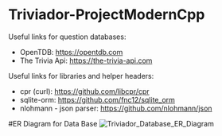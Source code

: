 # Triviador-ProjectModernCpp

Useful links for question databases:
- OpenTDB: https://opentdb.com
- The Trivia Api: https://the-trivia-api.com

Useful links for libraries and helper headers:
- cpr (curl): https://github.com/libcpr/cpr
- sqlite-orm: https://github.com/fnc12/sqlite_orm
- nlohmann - json parser: https://github.com/nlohmann/json

#ER Diagram for Data Base
![Triviador_Database_ER_Diagram](https://user-images.githubusercontent.com/77741850/204149088-094b7b39-c36a-4b80-96ca-1763e49c05c7.png)

